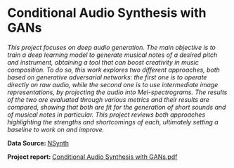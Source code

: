 # Conditional Audio Synthesis with GANs

_This project focuses on deep audio generation. The main objective is to train a deep learning model to generate musical notes of a desired pitch and instrument, obtaining a tool that can boost creativity in music composition. To do so, this work explores two different approaches, both based on generative adversarial networks: the first one is to operate directly on raw audio, while the second one is to use intermediate image representations, by projecting the audio into Mel-spectrograms. The results of the two are evaluated through various metrics and their results are compared, showing that both are fit for the generation of short sounds and of musical notes in particular. This project reviews both approaches highlighting the strengths and shortcomings of each, ultimately setting a baseline to work on and improve._

<b> Data Source: </b>
[NSynth](https://magenta.tensorflow.org/datasets/nsynth#files)

<b> Project report: </b>
[Conditional Audio Synthesis with GANs.pdf](https://github.com/ElisaTroschka/GANs-Conditional-Audio-Synthesis/blob/dc9da47aa36453ee8d08f5370a9507cd49d62b8c/Conditional%20Audio%20Synthesis%20with%20GANs.pdf)
